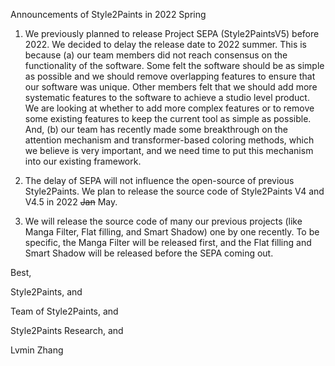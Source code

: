 Announcements of Style2Paints in 2022 Spring

1. We previously planned to release Project SEPA (Style2PaintsV5) before 2022. We decided to delay the release date to 2022 summer. This is because (a) our team members did not reach consensus on the functionality of the software. Some felt the software should be as simple as possible and we should remove overlapping features to ensure that our software was unique. Other members felt that we should add more systematic features to the software to achieve a studio level product. We are looking at whether to add more complex features or to remove some existing features to keep the current tool as simple as possible. And, (b) our team has recently made some breakthrough on the attention mechanism and transformer-based coloring methods, which we believe is very important, and we need time to put this mechanism into our existing framework.

2. The delay of SEPA will not influence the open-source of previous Style2Paints. We plan to release the source code of Style2Paints V4 and V4.5 in 2022 ~~Jan~~ May.

3. We will release the source code of many our previous projects (like Manga Filter, Flat filling, and Smart Shadow) one by one recently. To be specific, the Manga Filter will be released first, and the Flat filling and Smart Shadow will be released before the SEPA coming out.

Best,

Style2Paints, and

Team of Style2Paints, and

Style2Paints Research, and

Lvmin Zhang
